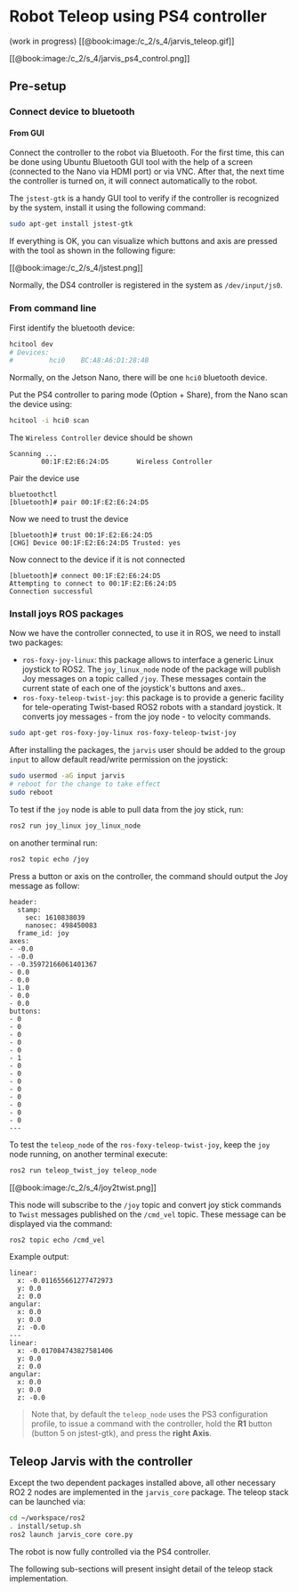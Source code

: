 # Robot Teleop using PS4 controller
(work in progress)
[[@book:image:/c_2/s_4/jarvis_teleop.gif]]

[[@book:image:/c_2/s_4/jarvis_ps4_control.png]]

## Pre-setup
### Connect device to bluetooth
#### From GUI
Connect the controller to the robot via Bluetooth. For the first time, this can be done using Ubuntu Bluetooth GUI tool with the help of a screen (connected to the Nano via HDMI port) or via VNC. After that, the next time the controller is turned on, it will connect automatically to the robot.

The `jstest-gtk` is a handy GUI tool to verify if the controller is recognized by the system, install it using the following command:

```sh
sudo apt-get install jstest-gtk
```

If everything is OK, you can visualize which buttons and axis are pressed with the tool as shown in the following figure:

[[@book:image:/c_2/s_4/jstest.png]]

Normally, the DS4 controller is registered in the system as `/dev/input/js0`.

### From command line

First identify the bluetooth device:
```sh
hcitool dev
# Devices:
#         hci0    BC:A8:A6:D1:28:4B
```

Normally, on the Jetson Nano, there will be one `hci0` bluetooth device.

Put the PS4 controller to paring mode (Option + Share), from the Nano scan the device using:

```sh
hcitool -i hci0 scan
```

The `Wireless Controller` device should be shown

```
Scanning ...
        00:1F:E2:E6:24:D5       Wireless Controller
```

Pair the device use

```
bluetoothctl
[bluetooth]# pair 00:1F:E2:E6:24:D5
```

Now we need to trust the device

```
[bluetooth]# trust 00:1F:E2:E6:24:D5
[CHG] Device 00:1F:E2:E6:24:D5 Trusted: yes
```

Now connect to the device if it is not connected

```
[bluetooth]# connect 00:1F:E2:E6:24:D5
Attempting to connect to 00:1F:E2:E6:24:D5
Connection successful
```

### Install joys ROS packages

Now we have the controller connected, to use it in ROS, we need to install two packages:
* `ros-foxy-joy-linux`: this package allows to interface a generic Linux joystick to ROS2. The `joy_linux_node` node of the package will publish Joy messages on a topic called `/joy`. These messages contain the current state of each one of the joystick's buttons and axes..
* `ros-foxy-teleop-twist-joy`: this package is to provide a generic facility for tele-operating Twist-based ROS2 robots with a standard joystick. It converts joy messages - from the joy node - to velocity commands.

```sh
sudo apt-get ros-foxy-joy-linux ros-foxy-teleop-twist-joy
```

After installing the packages, the `jarvis` user should be added to the group `input` to allow default read/write permission on the joystick:

```sh
sudo usermod -aG input jarvis
# reboot for the change to take effect
sudo reboot
```

To test if the `joy` node is able to pull data from the joy stick, run:

```sh
ros2 run joy_linux joy_linux_node
```

on another terminal run:

```sh
ros2 topic echo /joy
```

Press  a button or axis on the controller, the command should output the Joy message as follow:

```text
header:
  stamp:
    sec: 1610838039
    nanosec: 498450083
  frame_id: joy
axes:
- -0.0
- -0.0
- -0.35972166061401367
- 0.0
- 0.0
- 1.0
- 0.0
- 0.0
buttons:
- 0
- 0
- 0
- 0
- 0
- 1
- 0
- 0
- 0
- 0
- 0
- 0
- 0
- 0
---
```

To test the `teleop_node` of the `ros-foxy-teleop-twist-joy`, keep the `joy` node running, on another terminal execute:

```sh
ros2 run teleop_twist_joy teleop_node
```

[[@book:image:/c_2/s_4/joy2twist.png]]

This node will subscribe to the `/joy` topic and convert joy stick commands to `Twist` messages published on the `/cmd_vel` topic.
These message can be displayed via the command:

```sh
ros2 topic echo /cmd_vel
```

Example output:

```text
linear:
  x: -0.011655661277472973
  y: 0.0
  z: 0.0
angular:
  x: 0.0
  y: 0.0
  z: -0.0
---
linear:
  x: -0.017084743827581406
  y: 0.0
  z: 0.0
angular:
  x: 0.0
  y: 0.0
  z: -0.0
```


> Note that, by default the `teleop_node` uses the PS3 configuration profile, to issue a command with the controller, hold the **R1** button (button 5 on jstest-gtk), and press the **right Axis**.

## Teleop Jarvis with the controller

Except the two dependent packages installed above, all other necessary RO2 2 nodes are implemented in the `jarvis_core` package. The teleop stack can be launched via:

```sh
cd ~/workspace/ros2
. install/setup.sh
ros2 launch jarvis_core core.py
```
The robot is now fully controlled via the PS4 controller.

The following sub-sections will present insight detail of the teleop stack implementation.